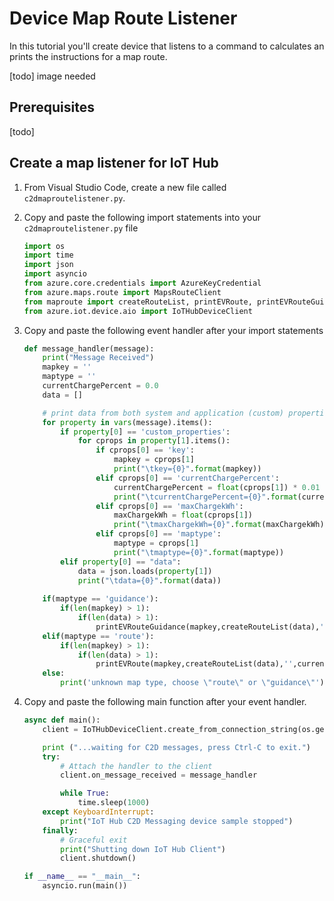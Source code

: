# Device Map Route Listener

In this tutorial you'll create device that listens to a command to calculates an prints the instructions for a map route.

[todo] image needed

## Prerequisites

[todo]

## Create a map listener for IoT Hub

1. From Visual Studio Code, create a new file called `c2dmaproutelistener.py`.
1. Copy and paste the following import statements into your `c2dmaproutelistener.py` file

    ```python
    import os
    import time
    import json
    import asyncio
    from azure.core.credentials import AzureKeyCredential
    from azure.maps.route import MapsRouteClient
    from maproute import createRouteList, printEVRoute, printEVRouteGuidance
    from azure.iot.device.aio import IoTHubDeviceClient
    ```

1. Copy and paste the following event handler after your import statements

    ```python
    def message_handler(message):
        print("Message Received")
        mapkey = ''
        maptype = ''
        currentChargePercent = 0.0
        data = []
    
        # print data from both system and application (custom) properties
        for property in vars(message).items():
            if property[0] == 'custom_properties':
                for cprops in property[1].items():
                    if cprops[0] == 'key':
                        mapkey = cprops[1]
                        print("\tkey={0}".format(mapkey))
                    elif cprops[0] == 'currentChargePercent':
                        currentChargePercent = float(cprops[1]) * 0.01
                        print("\tcurrentChargePercent={0}".format(currentChargePercent*100))
                    elif cprops[0] == 'maxChargekWh':
                        maxChargekWh = float(cprops[1])
                        print("\tmaxChargekWh={0}".format(maxChargekWh))
                    elif cprops[0] == 'maptype':
                        maptype = cprops[1]
                        print("\tmaptype={0}".format(maptype))
            elif property[0] == "data":
                data = json.loads(property[1])
                print("\tdata={0}".format(data)) 
        
        if(maptype == 'guidance'):
            if(len(mapkey) > 1):
                if(len(data) > 1):
                    printEVRouteGuidance(mapkey,createRouteList(data),'',currentChargePercent,maxChargekWh)
        elif(maptype == 'route'):
            if(len(mapkey) > 1):
                if(len(data) > 1):
                    printEVRoute(mapkey,createRouteList(data),'',currentChargePercent,maxChargekWh)
        else:
            print('unknown map type, choose \"route\" or \"guidance\"')
    ```

1. Copy and paste the following main function after your event handler.

    ```python
    async def main():
        client = IoTHubDeviceClient.create_from_connection_string(os.getenv("IOTHUB_DEVICE_CONNECTION_STRING"))
    
        print ("...waiting for C2D messages, press Ctrl-C to exit.")
        try:
            # Attach the handler to the client
            client.on_message_received = message_handler
    
            while True:
                time.sleep(1000)
        except KeyboardInterrupt:
            print("IoT Hub C2D Messaging device sample stopped")
        finally:
            # Graceful exit
            print("Shutting down IoT Hub Client")
            client.shutdown()
    
    if __name__ == "__main__":
        asyncio.run(main())
    ```
